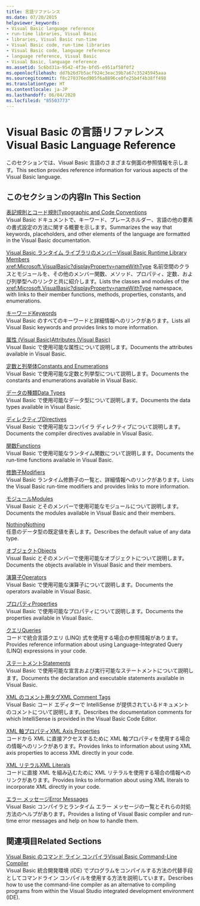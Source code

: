 ```yaml
---
title: 言語リファレンス
ms.date: 07/20/2015
helpviewer_keywords:
- Visual Basic language reference
- run-time libraries, Visual Basic
- libraries, Visual Basic run-time
- Visual Basic code, run-time libraries
- Visual Basic code, language reference
- language reference, Visual Basic
- Visual Basic, language reference
ms.assetid: 5c6bd31a-9542-4f3e-bfd5-e951af58f0f2
ms.openlocfilehash: dd7b26d7b5acf924c3eac39b7a67c35245945aaa
ms.sourcegitcommit: f8c270376ed905f6a8896ce0fe25b4f4b38ff498
ms.translationtype: HT
ms.contentlocale: ja-JP
ms.lasthandoff: 06/04/2020
ms.locfileid: "85503773"
---
```

# <a name="visual-basic-language-reference"></a><span data-ttu-id="9e717-102">Visual Basic の言語リファレンス</span><span class="sxs-lookup"><span data-stu-id="9e717-102">Visual Basic Language Reference</span></span>

<span data-ttu-id="9e717-103">このセクションでは、Visual Basic 言語のさまざまな側面の参照情報を示します。</span><span class="sxs-lookup"><span data-stu-id="9e717-103">This section provides reference information for various aspects of the Visual Basic language.</span></span>  
  
## <a name="in-this-section"></a><span data-ttu-id="9e717-104">このセクションの内容</span><span class="sxs-lookup"><span data-stu-id="9e717-104">In This Section</span></span>  

 [<span data-ttu-id="9e717-105">表記規則とコード規則</span><span class="sxs-lookup"><span data-stu-id="9e717-105">Typographic and Code Conventions</span></span>](typographic-and-code-conventions.md)  
 <span data-ttu-id="9e717-106">Visual Basic ドキュメントで、キーワード、プレースホルダー、言語の他の要素の書式設定の方法に関する概要を示します。</span><span class="sxs-lookup"><span data-stu-id="9e717-106">Summarizes the way that keywords, placeholders, and other elements of the language are formatted in the Visual Basic documentation.</span></span>  
  
 [<span data-ttu-id="9e717-107">Visual Basic ランタイム ライブラリのメンバー</span><span class="sxs-lookup"><span data-stu-id="9e717-107">Visual Basic Runtime Library Members</span></span>](runtime-library-members.md)  
 <span data-ttu-id="9e717-108"><xref:Microsoft.VisualBasic?displayProperty=nameWithType> 名前空間のクラスとモジュールを、その他のメンバー関数、メソッド、プロパティ、定数、および列挙型へのリンクと共に紹介します。</span><span class="sxs-lookup"><span data-stu-id="9e717-108">Lists the classes and modules of the <xref:Microsoft.VisualBasic?displayProperty=nameWithType> namespace, with links to their member functions, methods, properties, constants, and enumerations.</span></span>  
  
 [<span data-ttu-id="9e717-109">キーワード</span><span class="sxs-lookup"><span data-stu-id="9e717-109">Keywords</span></span>](keywords/index.md)  
 <span data-ttu-id="9e717-110">Visual Basic のすべてのキーワードと詳細情報へのリンクがあります。</span><span class="sxs-lookup"><span data-stu-id="9e717-110">Lists all Visual Basic keywords and provides links to more information.</span></span>  
  
 [<span data-ttu-id="9e717-111">属性 (Visual Basic)</span><span class="sxs-lookup"><span data-stu-id="9e717-111">Attributes (Visual Basic)</span></span>](attributes.md)  
 <span data-ttu-id="9e717-112">Visual Basic で使用可能な属性について説明します。</span><span class="sxs-lookup"><span data-stu-id="9e717-112">Documents the attributes available in Visual Basic.</span></span>  
  
 [<span data-ttu-id="9e717-113">定数と列挙体</span><span class="sxs-lookup"><span data-stu-id="9e717-113">Constants and Enumerations</span></span>](constants-and-enumerations.md)  
 <span data-ttu-id="9e717-114">Visual Basic で使用可能な定数と列挙型について説明します。</span><span class="sxs-lookup"><span data-stu-id="9e717-114">Documents the constants and enumerations available in Visual Basic.</span></span>  
  
 [<span data-ttu-id="9e717-115">データの種類</span><span class="sxs-lookup"><span data-stu-id="9e717-115">Data Types</span></span>](data-types/index.md)  
 <span data-ttu-id="9e717-116">Visual Basic で使用可能なデータ型について説明します。</span><span class="sxs-lookup"><span data-stu-id="9e717-116">Documents the data types available in Visual Basic.</span></span>  
  
 [<span data-ttu-id="9e717-117">ディレクティブ</span><span class="sxs-lookup"><span data-stu-id="9e717-117">Directives</span></span>](directives/index.md)  
 <span data-ttu-id="9e717-118">Visual Basic で使用可能なコンパイラ ディレクティブについて説明します。</span><span class="sxs-lookup"><span data-stu-id="9e717-118">Documents the compiler directives available in Visual Basic.</span></span>  
  
 [<span data-ttu-id="9e717-119">関数</span><span class="sxs-lookup"><span data-stu-id="9e717-119">Functions</span></span>](functions/index.md)  
 <span data-ttu-id="9e717-120">Visual Basic で使用可能なランタイム関数について説明します。</span><span class="sxs-lookup"><span data-stu-id="9e717-120">Documents the run-time functions available in Visual Basic.</span></span>  
  
 [<span data-ttu-id="9e717-121">修飾子</span><span class="sxs-lookup"><span data-stu-id="9e717-121">Modifiers</span></span>](modifiers/index.md)  
 <span data-ttu-id="9e717-122">Visual Basic ランタイム修飾子の一覧と、詳細情報へのリンクがあります。</span><span class="sxs-lookup"><span data-stu-id="9e717-122">Lists the Visual Basic run-time modifiers and provides links to more information.</span></span>  
  
 [<span data-ttu-id="9e717-123">モジュール</span><span class="sxs-lookup"><span data-stu-id="9e717-123">Modules</span></span>](modules.md)  
 <span data-ttu-id="9e717-124">Visual Basic とそのメンバーで使用可能なモジュールについて説明します。</span><span class="sxs-lookup"><span data-stu-id="9e717-124">Documents the modules available in Visual Basic and their members.</span></span>  
  
 [<span data-ttu-id="9e717-125">Nothing</span><span class="sxs-lookup"><span data-stu-id="9e717-125">Nothing</span></span>](nothing.md)  
 <span data-ttu-id="9e717-126">任意のデータ型の既定値を表します。</span><span class="sxs-lookup"><span data-stu-id="9e717-126">Describes the default value of any data type.</span></span>  
  
 [<span data-ttu-id="9e717-127">オブジェクト</span><span class="sxs-lookup"><span data-stu-id="9e717-127">Objects</span></span>](objects/index.md)  
 <span data-ttu-id="9e717-128">Visual Basic とそのメンバーで使用可能なオブジェクトについて説明します。</span><span class="sxs-lookup"><span data-stu-id="9e717-128">Documents the objects available in Visual Basic and their members.</span></span>  
  
 [<span data-ttu-id="9e717-129">演算子</span><span class="sxs-lookup"><span data-stu-id="9e717-129">Operators</span></span>](operators/index.md)  
 <span data-ttu-id="9e717-130">Visual Basic で使用可能な演算子について説明します。</span><span class="sxs-lookup"><span data-stu-id="9e717-130">Documents the operators available in Visual Basic.</span></span>  
  
 [<span data-ttu-id="9e717-131">プロパティ</span><span class="sxs-lookup"><span data-stu-id="9e717-131">Properties</span></span>](properties.md)  
 <span data-ttu-id="9e717-132">Visual Basic で使用可能なプロパティについて説明します。</span><span class="sxs-lookup"><span data-stu-id="9e717-132">Documents the properties available in Visual Basic.</span></span>  
  
 [<span data-ttu-id="9e717-133">クエリ</span><span class="sxs-lookup"><span data-stu-id="9e717-133">Queries</span></span>](queries/index.md)  
 <span data-ttu-id="9e717-134">コードで統合言語クエリ (LINQ) 式を使用する場合の参照情報があります。</span><span class="sxs-lookup"><span data-stu-id="9e717-134">Provides reference information about using Language-Integrated Query (LINQ) expressions in your code.</span></span>  
  
 [<span data-ttu-id="9e717-135">ステートメント</span><span class="sxs-lookup"><span data-stu-id="9e717-135">Statements</span></span>](statements/index.md)  
 <span data-ttu-id="9e717-136">Visual Basic で使用可能な宣言および実行可能なステートメントについて説明します。</span><span class="sxs-lookup"><span data-stu-id="9e717-136">Documents the declaration and executable statements available in Visual Basic.</span></span>  
  
 [<span data-ttu-id="9e717-137">XML のコメント用タグ</span><span class="sxs-lookup"><span data-stu-id="9e717-137">XML Comment Tags</span></span>](xmldoc/index.md)  
 <span data-ttu-id="9e717-138">Visual Basic コード エディターで IntelliSense が提供されているドキュメントのコメントについて説明します。</span><span class="sxs-lookup"><span data-stu-id="9e717-138">Describes the documentation comments for which IntelliSense is provided in the Visual Basic Code Editor.</span></span>  
  
 [<span data-ttu-id="9e717-139">XML 軸プロパティ</span><span class="sxs-lookup"><span data-stu-id="9e717-139">XML Axis Properties</span></span>](xml-axis/index.md)  
 <span data-ttu-id="9e717-140">コードから XML に直接アクセスするために XML 軸プロパティを使用する場合の情報へのリンクがあります。</span><span class="sxs-lookup"><span data-stu-id="9e717-140">Provides links to information about using XML axis properties to access XML directly in your code.</span></span>  
  
 [<span data-ttu-id="9e717-141">XML リテラル</span><span class="sxs-lookup"><span data-stu-id="9e717-141">XML Literals</span></span>](xml-literals/index.md)  
 <span data-ttu-id="9e717-142">コードに直接 XML を組み込むために XML リテラルを使用する場合の情報へのリンクがあります。</span><span class="sxs-lookup"><span data-stu-id="9e717-142">Provides links to information about using XML literals to incorporate XML directly in your code.</span></span>  
  
 [<span data-ttu-id="9e717-143">エラー メッセージ</span><span class="sxs-lookup"><span data-stu-id="9e717-143">Error Messages</span></span>](error-messages/index.md)  
 <span data-ttu-id="9e717-144">Visual Basic コンパイラとランタイム エラー メッセージの一覧とそれらの対処方法のヘルプがあります。</span><span class="sxs-lookup"><span data-stu-id="9e717-144">Provides a listing of Visual Basic compiler and run-time error messages and help on how to handle them.</span></span>  
  
## <a name="related-sections"></a><span data-ttu-id="9e717-145">関連項目</span><span class="sxs-lookup"><span data-stu-id="9e717-145">Related Sections</span></span>  

 [<span data-ttu-id="9e717-146">Visual Basic のコマンド ライン コンパイラ</span><span class="sxs-lookup"><span data-stu-id="9e717-146">Visual Basic Command-Line Compiler</span></span>](../reference/command-line-compiler/index.md)  
 <span data-ttu-id="9e717-147">Visual Basic 統合開発環境 (IDE) でプログラムをコンパイルする方法の代替手段としてコマンドライン コンパイルを使用する方法を説明しています。</span><span class="sxs-lookup"><span data-stu-id="9e717-147">Describes how to use the command-line compiler as an alternative to compiling programs from within the Visual Studio integrated development environment (IDE).</span></span>
